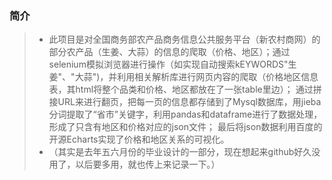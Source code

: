 ### 简介 
>* 此项目是对全国商务部农产品商务信息公共服务平台（新农村商网）的部分农产品（生姜、大蒜）的信息的爬取（价格、地区）；通过selenium模拟浏览器进行操作（如实现自动搜索kEYWORDS"生姜"、"大蒜")，并利用相关解析库进行网页内容的爬取（价格地区信息表，其html将整个品类和价格、地区都放在了一张table里边）；
通过拼接URL来进行翻页，把每一页的信息都存储到了Mysql数据库，用jieba分词提取了“省市”关键字，利用pandas和dataframe进行了数据处理，形成了只含有地区和价格对应的json文件；
最后将json数据利用百度的开源Echarts实现了价格和地区关系的可视化。
>* （其实是去年五六月份的毕业设计的一部分，现在想起来github好久没用了，以后要多用，就也传上来记录一下。）
